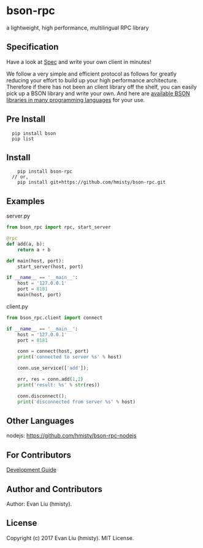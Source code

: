 # bson-rpc
a lightweight, high performance, multilingual RPC library

## Specification

Have a look at [Spec](SPEC.md) and write your own client in minutes!

We follow a very simple and efficient protocol as follows for greatly reducing your effort to build up your high performance architecture.
Therefore if there has not been an client library off the shelf, you can easily pick up a BSON library and write your own.
And here are [available BSON libraries in many programming languages](http://bsonspec.org/implementations.html) for your use.


## Pre Install

```shell
  pip install bson
  pip list
```

## Install

```shell
	pip install bson-rpc
  // or,
	pip install git+https://github.com/hmisty/bson-rpc.git
```

## Examples

server.py

```python
from bson_rpc import rpc, start_server

@rpc
def add(a, b):
    return a + b

def main(host, port):
    start_server(host, port)

if __name__ == '__main__':
    host = '127.0.0.1'
    port = 8181
    main(host, port)

```

client.py

```python
from bson_rpc.client import connect

if __name__ == '__main__':
    host = '127.0.0.1'
    port = 8181

    conn = connect(host, port)
    print('connected to server %s' % host)

    conn.use_service(['add']);

    err, res = conn.add(1,2)
    print('result: %s' % str(res))

    conn.disconnect();
    print('disconnected from server %s' % host)
```

## Other Languages

nodejs: https://github.com/hmisty/bson-rpc-nodejs

## For Contributors

[Development Guide](DEV_GUIDE.md)

## Author and Contributors

Author: Evan Liu (hmisty).

## License
Copyright (c) 2017 Evan Liu (hmisty). MIT License.
